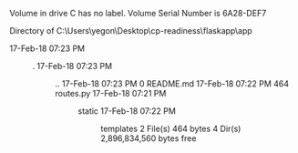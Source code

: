  Volume in drive C has no label.
 Volume Serial Number is 6A28-DEF7

 Directory of C:\Users\yegon\Desktop\cp-readiness\flaskapp\app

17-Feb-18  07:23 PM    <DIR>          .
17-Feb-18  07:23 PM    <DIR>          ..
17-Feb-18  07:23 PM                 0 README.md
17-Feb-18  07:22 PM               464 routes.py
17-Feb-18  07:21 PM    <DIR>          static
17-Feb-18  07:22 PM    <DIR>          templates
               2 File(s)            464 bytes
               4 Dir(s)   2,896,834,560 bytes free
